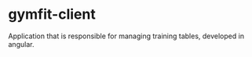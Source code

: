 # gymfit-client
Application that is responsible for managing training tables, developed in angular.
